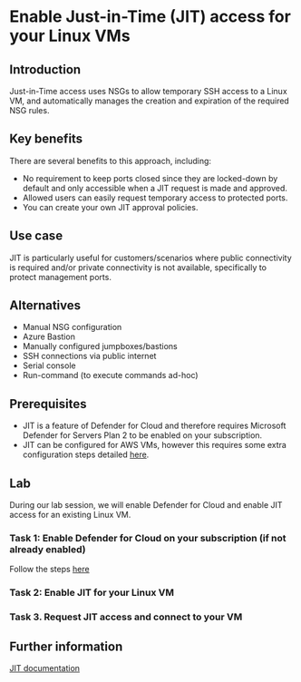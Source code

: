 # Enable Just-in-Time (JIT) access for your Linux VMs

## Introduction

Just-in-Time access uses NSGs to allow temporary SSH access to a Linux VM, and automatically manages the creation and expiration of the required NSG rules.

## Key benefits

There are several benefits to this approach, including:

* No requirement to keep ports closed since they are locked-down by default and only accessible when a JIT request is made and approved.
* Allowed users can easily request temporary access to protected ports.
* You can create your own JIT approval policies.

## Use case

JIT is particularly useful for customers/scenarios where public connectivity is required and/or private connectivity is not available, specifically to protect management ports.

## Alternatives

* Manual NSG configuration
* Azure Bastion
* Manually configured jumpboxes/bastions
* SSH connections via public internet
* Serial console
* Run-command (to execute commands ad-hoc)

## Prerequisites

* JIT is a feature of Defender for Cloud and therefore requires Microsoft Defender for Servers Plan 2 to be enabled on your subscription.
* JIT can be configured for AWS VMs, however this requires some extra configuration steps detailed [here](https://learn.microsoft.com/en-us/azure/defender-for-cloud/quickstart-onboard-aws).

## Lab

During our lab session, we will enable Defender for Cloud and enable JIT access for an existing Linux VM.

### Task 1: Enable Defender for Cloud on your subscription (if not already enabled)

Follow the steps [here](https://learn.microsoft.com/en-us/azure/defender-for-cloud/tutorial-enable-servers-plan#deploy-defender-for-servers)

### Task 2: Enable JIT for your Linux VM

### Task 3. Request JIT access and connect to your VM

## Further information

[JIT documentation](https://learn.microsoft.com/en-us/azure/defender-for-cloud/just-in-time-access-overview)
